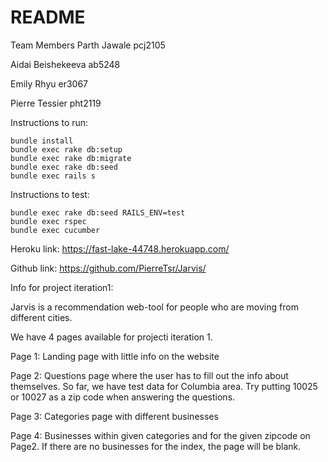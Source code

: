 # README

Team Members
Parth Jawale pcj2105

Aidai Beishekeeva ab5248 

Emily Rhyu er3067

Pierre Tessier pht2119


Instructions to run:
```
bundle install 
bundle exec rake db:setup 
bundle exec rake db:migrate 
bundle exec rake db:seed 
bundle exec rails s
```

Instructions to test: 
```
bundle exec rake db:seed RAILS_ENV=test
bundle exec rspec 
bundle exec cucumber 
```

Heroku link: 
https://fast-lake-44748.herokuapp.com/


Github link: 
https://github.com/PierreTsr/Jarvis/


Info for project iteration1:

Jarvis is a recommendation web-tool for people who are moving from different cities. 

We have 4 pages available for projecti iteration 1. 

Page 1: Landing page with little info on the website

Page 2: Questions page where the user has to fill out the info about themselves. So far, we have test data for Columbia area. Try putting 10025 or 10027 as a zip code when answering the questions. 

Page 3: Categories page with different businesses 

Page 4: Businesses within given categories and for the given zipcode on Page2. If there are no businesses for the index, the page will be blank. 




